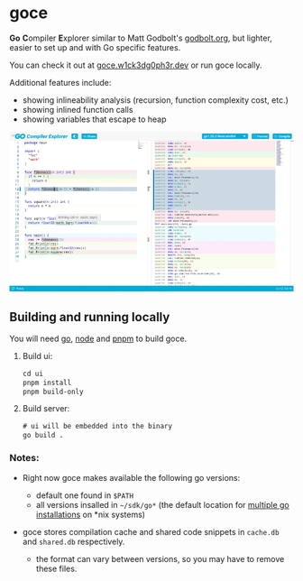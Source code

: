 # goce

**Go** **C**ompiler **E**xplorer similar to Matt Godbolt's [godbolt.org](https://godbolt.org), but lighter, easier to set up and with Go specific features.

You can check it out at [goce.w1ck3dg0ph3r.dev](https://goce.w1ck3dg0ph3r.dev) or run goce locally.

Additional features include:
- showing inlineability analysis (recursion, function complexity cost, etc.)
- showing inlined function calls
- showing variables that escape to heap

![Screenshot](/images/screenshot.webp)

## Building and running locally

You will need [go](https://go.dev), [node](https://nodejs.org) and [pnpm](https://pnpm.io/) to build goce.

1. Build ui:
    ```shell
    cd ui
    pnpm install
    pnpm build-only
    ```

2. Build server:
    ```shell
    # ui will be embedded into the binary
    go build .
    ```

### Notes:

- Right now goce makes available the following go versions:
    - default one found in `$PATH`
    - all versions insalled in `~/sdk/go*` (the default location for [multiple go installations](https://go.dev/doc/manage-install#installing-multiple) on *nix systems)

- goce stores compilation cache and shared code snippets in `cache.db` and `shared.db` respectively.
    - the format can vary between versions, so you may have to remove these files.
